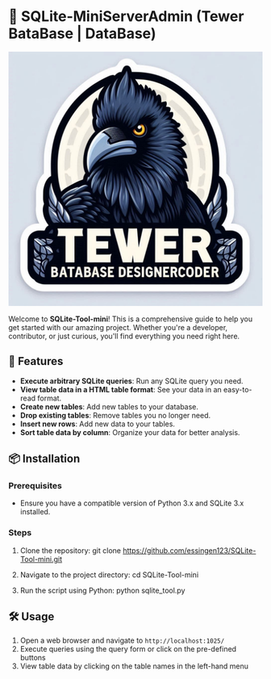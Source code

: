 # 🚀 SQLite-MiniServerAdmin (Tewer BataBase | DataBase)
<center><img src="batabase_designer_coder.jpeg" height="50%"></center>

Welcome to **SQLite-Tool-mini**! This is a comprehensive guide to help you get started with our amazing project. Whether you're a developer, contributor, or just curious, you'll find everything you need right here.

## 🌟 Features

- **Execute arbitrary SQLite queries**: Run any SQLite query you need.
- **View table data in a HTML table format**: See your data in an easy-to-read format.
- **Create new tables**: Add new tables to your database.
- **Drop existing tables**: Remove tables you no longer need.
- **Insert new rows**: Add new data to your tables.
- **Sort table data by column**: Organize your data for better analysis.

## 📦 Installation

### Prerequisites

- Ensure you have a compatible version of Python 3.x and SQLite 3.x installed.

### Steps

1. Clone the repository:
   git clone https://github.com/essingen123/SQLite-Tool-mini.git

2. Navigate to the project directory:
   cd SQLite-Tool-mini

3. Run the script using Python:
   python sqlite_tool.py

## 🛠 Usage

1. Open a web browser and navigate to `http://localhost:1025/`
2. Execute queries using the query form or click on the pre-defined buttons
3. View table data by clicking on the table names in the left-hand menu


